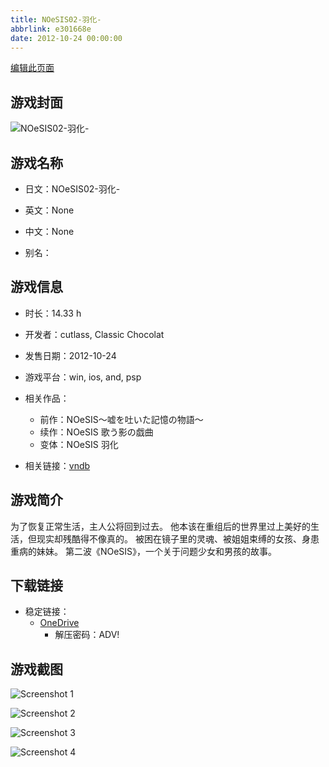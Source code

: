```yaml
---
title: NOeSIS02-羽化-
abbrlink: e301668e
date: 2012-10-24 00:00:00
---
```

[编辑此页面](https://github.com/ACG-3/ADV3-source/blob/main/source/_posts/games/NOeSIS02-%E7%BE%BD%E5%8C%96-.md)

## 游戏封面

![NOeSIS02-羽化-](https://pan.timero.xyz/onedrive/img_lib_001/NOeSIS02-%E7%BE%BD%E5%8C%96-_cover.avif)


## 游戏名称

- 日文：NOeSIS02-羽化-
- 英文：None
- 中文：None

- 别名：


## 游戏信息

- 时长：14.33 h
- 开发者：cutlass, Classic Chocolat
- 发售日期：2012-10-24
- 游戏平台：win, ios, and, psp
- 相关作品：
   - 前作：NOeSIS～嘘を吐いた記憶の物語～
   - 续作：NOeSIS 歌う影の戯曲
   - 变体：NOeSIS 羽化

- 相关链接：[vndb](https://vndb.org/v11858)


## 游戏简介

为了恢复正常生活，主人公将回到过去。
他本该在重组后的世界里过上美好的生活，但现实却残酷得不像真的。
被困在镜子里的灵魂、被姐姐束缚的女孩、身患重病的妹妹。
第二波《NOeSIS》，一个关于问题少女和男孩的故事。




## 下载链接

- 稳定链接：
    - [OneDrive](https://pan.timero.xyz/onedrive/adv_lib_001/NOeSIS02-%E7%BE%BD%E5%8C%96-)
        - 解压密码：ADV!



## 游戏截图


![Screenshot 1](https://pan.timero.xyz/onedrive/img_lib_001/NOeSIS02-%E7%BE%BD%E5%8C%96-_Screenshot_1.avif)

![Screenshot 2](https://pan.timero.xyz/onedrive/img_lib_001/NOeSIS02-%E7%BE%BD%E5%8C%96-_Screenshot_2.avif)

![Screenshot 3](https://pan.timero.xyz/onedrive/img_lib_001/NOeSIS02-%E7%BE%BD%E5%8C%96-_Screenshot_3.avif)

![Screenshot 4](https://pan.timero.xyz/onedrive/img_lib_001/NOeSIS02-%E7%BE%BD%E5%8C%96-_Screenshot_4.avif)

